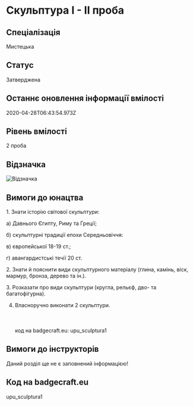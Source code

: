 # Скульптура І - ІІ проба

## Спеціалізація

Мистецька

## Статус

Затверджена

## Останнє оновлення інформації вмілості

2020-04-28T06:43:54.973Z

## Рівень вмілості

2 проба

## Відзначка

![Відзначка](../images/Skulptura_I/___________1.jpg)

## Вимоги до юнацтва

<p>1. Знати історію світової скульптури:</p>

<p>а) Давнього Єгипту, Риму та Греції;</p>

<p>б) скульптурні традиції епохи Середньовіччя:</p>

<p>в) європейської 18-19 ст.;</p>

<p>г) авангардистські течії 20 ст.</p>

<p>2. Знати й пояснити види скульптурного матеріалу (глина, камінь,
віск, мармур, бронза, дерево та ін.).</p>

<p>3. Розказати про види скульптури (кругла, рельєф, дво- та
багатофігурна).</p>

4. Власноручно виконати 2 скульптури.<br><br><br><br>код на badgecraft.eu: upu_sculptura1<br>

## Вимоги до інструкторів

Даний розділ ще не є заповнений інформацією!

## Код на badgecraft.eu

upu_sculptura1